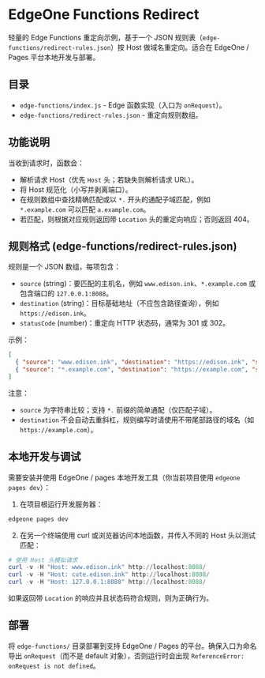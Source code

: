 # EdgeOne Functions Redirect

轻量的 Edge Functions 重定向示例，基于一个 JSON 规则表（`edge-functions/redirect-rules.json`）按 Host 做域名重定向。适合在 EdgeOne / Pages 平台本地开发与部署。

## 目录

- `edge-functions/index.js` - Edge 函数实现（入口为 `onRequest`）。
- `edge-functions/redirect-rules.json` - 重定向规则数组。

## 功能说明

当收到请求时，函数会：

- 解析请求 Host（优先 `Host` 头；若缺失则解析请求 URL）。
- 将 Host 规范化（小写并剥离端口）。
- 在规则数组中查找精确匹配或以 `*.` 开头的通配子域匹配，例如 `*.example.com` 可以匹配 `a.example.com`。
- 若匹配，则根据对应规则返回带 `Location` 头的重定向响应；否则返回 404。

## 规则格式 (edge-functions/redirect-rules.json)

规则是一个 JSON 数组，每项包含：

- `source` (string)：要匹配的主机名，例如 `www.edison.ink`、`*.example.com` 或包含端口的 `127.0.0.1:8088`。
- `destination` (string)：目标基础地址（不应包含路径查询），例如 `https://edison.ink`。
- `statusCode` (number)：重定向 HTTP 状态码，通常为 301 或 302。

示例：

```json
[
  { "source": "www.edison.ink", "destination": "https://edison.ink", "statusCode": 302 },
  { "source": "*.example.com", "destination": "https://example.com", "statusCode": 302 }
]
```

注意：

- `source` 为字符串比较；支持 `*.` 前缀的简单通配（仅匹配子域）。
- `destination` 不会自动去重斜杠，规则编写时请使用不带尾部路径的域名（如 `https://example.com`）。

## 本地开发与调试

需要安装并使用 EdgeOne / pages 本地开发工具（你当前项目使用 `edgeone pages dev`）：

1. 在项目根运行开发服务器：

```powershell
edgeone pages dev
```

2. 在另一个终端使用 curl 或浏览器访问本地函数，并传入不同的 Host 头以测试匹配：

```powershell
# 使用 Host 头模拟请求
curl -v -H "Host: www.edison.ink" http://localhost:8088/
curl -v -H "Host: cute.edison.ink" http://localhost:8088/
curl -v -H "Host: 127.0.0.1:8088" http://localhost:8088/
```

如果返回带 `Location` 的响应并且状态码符合规则，则为正确行为。

## 部署

将 `edge-functions/` 目录部署到支持 EdgeOne / Pages 的平台。确保入口为命名导出 `onRequest`（而不是 default 对象），否则运行时会出现 `ReferenceError: onRequest is not defined`。

